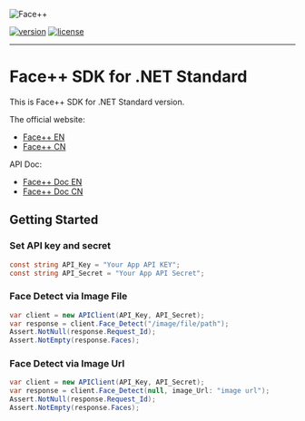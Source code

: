 ![Face++][LOGO]

[![version][version-badge]][CHANGELOG] [![license][license-badge]][LICENSE]

-----------------------------------------------------------------------------

Face++ SDK for .NET Standard
============================

This is Face++ SDK for .NET Standard version.

The official website: 
* [Face++ EN](https://www.faceplusplus.com/)
* [Face++ CN](https://www.faceplusplus.com.cn/)


API Doc: 
* [Face++ Doc EN](https://console.faceplusplus.com/documents/7079083)
* [Face++ Doc CN](https://console.faceplusplus.com.cn/documents/5671787)


## Getting Started

### Set API key and secret

```csharp
const string API_Key = "Your App API KEY";
const string API_Secret = "Your App API Secret";
```

### Face Detect via Image File

```csharp
var client = new APIClient(API_Key, API_Secret);
var response = client.Face_Detect("/image/file/path");
Assert.NotNull(response.Request_Id);
Assert.NotEmpty(response.Faces);
```

### Face Detect via Image Url

```csharp
var client = new APIClient(API_Key, API_Secret);
var response = client.Face_Detect(null, image_Url: "image url");
Assert.NotNull(response.Request_Id);
Assert.NotEmpty(response.Faces);
```

[LOGO]: https://www.faceplusplus.com.cn/images/cn/header/face-cn.png
[CHANGELOG]: ./CHANGELOG.md
[LICENSE]: ./LICENSE
[fork]: https://help.github.com/articles/fork-a-repo/
[version-badge]: https://img.shields.io/badge/version-1.0.0-blue.svg
[license-badge]: https://img.shields.io/badge/license-MIT-blue.svg